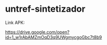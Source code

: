# untref-sintetizador

Link APK:

https://drive.google.com/open?id=1_w1rAbAMZmOqD3q9UWgmycgoGbc7t8b9
